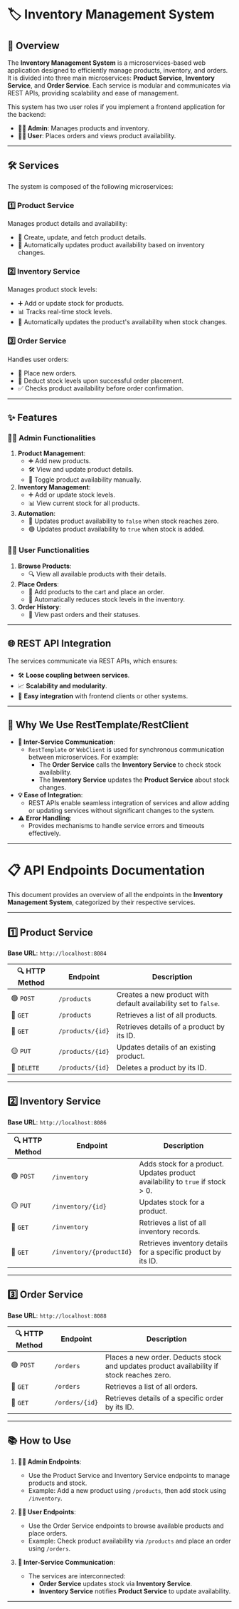 # 🏷️ **Inventory Management System**

## **📖 Overview**
The **Inventory Management System** is a microservices-based web application designed to efficiently manage products, inventory, and orders. It is divided into three main microservices: **Product Service**, **Inventory Service**, and **Order Service**. Each service is modular and communicates via REST APIs, providing scalability and ease of management.

This system has two user roles if you implement a frontend application for the backend:
- **👩‍💼 Admin**: Manages products and inventory.
- **👨‍💻 User**: Places orders and views product availability.

---

## **🛠️ Services**
The system is composed of the following microservices:

### **1️⃣ Product Service**
Manages product details and availability:
- 📝 Create, update, and fetch product details.
- 🔄 Automatically updates product availability based on inventory changes.

### **2️⃣ Inventory Service**
Manages product stock levels:
- ➕ Add or update stock for products.
- 📊 Tracks real-time stock levels.
- 🔄 Automatically updates the product's availability when stock changes.

### **3️⃣ Order Service**
Handles user orders:
- 🛒 Place new orders.
- 🔻 Deduct stock levels upon successful order placement.
- ✅ Checks product availability before order confirmation.

---

## **✨ Features**
### **👩‍💼 Admin Functionalities**
1. **Product Management**:
   - ➕ Add new products.
   - 🛠️ View and update product details.
   - 🚦 Toggle product availability manually.
2. **Inventory Management**:
   - ➕ Add or update stock levels.
   - 📊 View current stock for all products.
3. **Automation**:
   - 🔴 Updates product availability to `false` when stock reaches zero.
   - 🟢 Updates product availability to `true` when stock is added.

### **👨‍💻 User Functionalities**
1. **Browse Products**:
   - 🔍 View all available products with their details.
2. **Place Orders**:
   - 🛒 Add products to the cart and place an order.
   - 🔻 Automatically reduces stock levels in the inventory.
3. **Order History**:
   - 📝 View past orders and their statuses.

---

## **🌐 REST API Integration**
The services communicate via REST APIs, which ensures:
- 🛠️ **Loose coupling between services**.
- 📈 **Scalability and modularity**.
- 🔗 **Easy integration** with frontend clients or other systems.

---

## **🤔 Why We Use RestTemplate/RestClient**
- **🔄 Inter-Service Communication**: 
  - `RestTemplate` or `WebClient` is used for synchronous communication between microservices. For example:
    - The **Order Service** calls the **Inventory Service** to check stock availability.
    - The **Inventory Service** updates the **Product Service** about stock changes.
- **💡 Ease of Integration**:
  - REST APIs enable seamless integration of services and allow adding or updating services without significant changes to the system.
- **⚠️ Error Handling**:
  - Provides mechanisms to handle service errors and timeouts effectively.

---

# **📋 API Endpoints Documentation**

This document provides an overview of all the endpoints in the **Inventory Management System**, categorized by their respective services.

---

## **1️⃣ Product Service**

**Base URL**: `http://localhost:8084`

| 🔍 **HTTP Method** | **Endpoint**          | **Description**                              |
|---------------------|-----------------------|----------------------------------------------|
| 🟢 `POST`           | `/products`          | Creates a new product with default availability set to `false`. |
| 🔵 `GET`            | `/products`          | Retrieves a list of all products.            |
| 🔵 `GET`            | `/products/{id}`     | Retrieves details of a product by its ID.    |
| 🟡 `PUT`            | `/products/{id}`     | Updates details of an existing product.      |
| 🔴 `DELETE`         | `/products/{id}`     | Deletes a product by its ID.                 |

---

## **2️⃣ Inventory Service**

**Base URL**: `http://localhost:8086`

| 🔍 **HTTP Method** | **Endpoint**          | **Description**                              |
|---------------------|-----------------------|----------------------------------------------|
| 🟢 `POST`           | `/inventory`         | Adds stock for a product. Updates product availability to `true` if stock > 0. |
| 🟡 `PUT`            | `/inventory/{id}`    | Updates stock for a product.                |
| 🔵 `GET`            | `/inventory`         | Retrieves a list of all inventory records.   |
| 🔵 `GET`            | `/inventory/{productId}` | Retrieves inventory details for a specific product by its ID. |

---

## **3️⃣ Order Service**

**Base URL**: `http://localhost:8088`

| 🔍 **HTTP Method** | **Endpoint**          | **Description**                              |
|---------------------|-----------------------|----------------------------------------------|
| 🟢 `POST`           | `/orders`            | Places a new order. Deducts stock and updates product availability if stock reaches zero. |
| 🔵 `GET`            | `/orders`            | Retrieves a list of all orders.              |
| 🔵 `GET`            | `/orders/{id}`       | Retrieves details of a specific order by its ID. |

---

## **📚 How to Use**

1. **👩‍💼 Admin Endpoints**:
   - Use the Product Service and Inventory Service endpoints to manage products and stock.
   - Example: Add a new product using `/products`, then add stock using `/inventory`.

2. **👨‍💻 User Endpoints**:
   - Use the Order Service endpoints to browse available products and place orders.
   - Example: Check product availability via `/products` and place an order using `/orders`.

3. **🔗 Inter-Service Communication**:
   - The services are interconnected:
     - **Order Service** updates stock via **Inventory Service**.
     - **Inventory Service** notifies **Product Service** to update availability.

---
